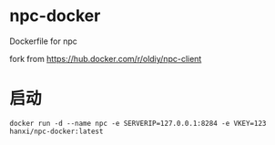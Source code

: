 # npc-docker
Dockerfile for npc

fork from https://hub.docker.com/r/oldiy/npc-client

# 启动

```
docker run -d --name npc -e SERVERIP=127.0.0.1:8284 -e VKEY=123 hanxi/npc-docker:latest
```

